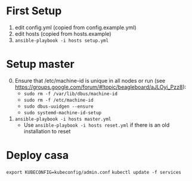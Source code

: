 
First Setup
===========
1. edit config.yml (copied from config.example.yml)
2. edit hosts (copied from hosts.example)
3. `ansible-playbook -i hosts setup.yml`



Setup master
============
0. Ensure that /etc/machine-id is unique in all nodes or run (see https://groups.google.com/forum/#!topic/beagleboard/aJLOyi_Pzz8):
   - `sudo rm -f /var/lib/dbus/machine-id`
   - `sudo rm -f /etc/machine-id`
   - `sudo dbus-uuidgen --ensure`
   - `sudo systemd-machine-id-setup`
1. `ansible-playbook -i hosts master.yml`
   - Use `ansible-playbook -i hosts reset.yml` if there is an old installation to reset

Deploy casa
===========
`export KUBECONFIG=kubeconfig/admin.conf`
`kubectl update -f services`
